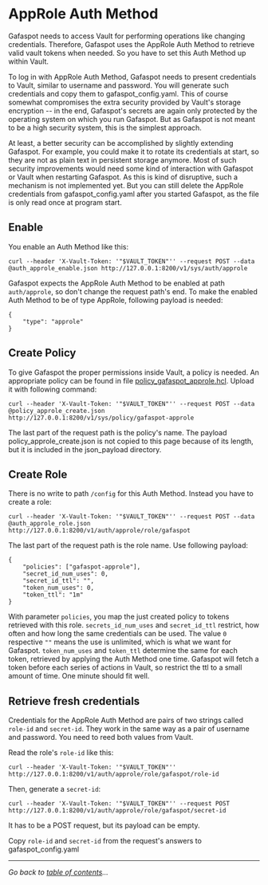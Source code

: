 # AppRole Auth Method

Gafaspot needs to access Vault for performing operations like changing credentials. Therefore, Gafaspot uses the AppRole Auth Method to retrieve valid vault tokens when needed. So you have to set this Auth Method up within Vault.

To log in with AppRole Auth Method, Gafaspot needs to present credentials to Vault, similar to username and password. You will generate such credentials and copy them to gafaspot_config.yaml. This of course somewhat compromises the extra security provided by Vault's storage encryption -- in the end, Gafaspot's secrets are again only protected by the operating system on which you run Gafaspot. But as Gafaspot is not meant to be a high security system, this is the simplest approach.

At least, a better security can be accomplished by slightly extending Gafaspot. For example, you could make it to rotate its credentials at start, so they are not as plain text in persistent storage anymore. Most of such security improvements would need some kind of interaction with Gafaspot or Vault when restarting Gafaspot. As this is kind of disruptive, such a mechanism is not implemented yet. But you can still delete the AppRole credentials from gafaspot_config.yaml after you started Gafaspot, as the file is only read once at program start.

## Enable
You enable an Auth Method like this:

    curl --header 'X-Vault-Token: '"$VAULT_TOKEN"'' --request POST --data @auth_approle_enable.json http://127.0.0.1:8200/v1/sys/auth/approle

Gafaspot expects the AppRole Auth Method to be enabled at path `auth/approle`, so don't change the request path's end. To make the enabled Auth Method to be of type AppRole, following payload is needed:

    {
        "type": "approle"
    }

## Create Policy
To give Gafaspot the proper permissions inside Vault, a policy is needed. An appropriate policy can be found in file [policy_gafaspot_approle.hcl](policy_gafaspot_approle.hcl). Upload it with following command:

    curl --header 'X-Vault-Token: '"$VAULT_TOKEN"'' --request POST --data @policy_approle_create.json http://127.0.0.1:8200/v1/sys/policy/gafaspot-approle

The last part of the request path is the policy's name. The payload policy_approle_create.json is not copied to this page because of its length, but it is included in the json_payload directory.

## Create Role
There is no write to path `/config` for this Auth Method. Instead you have to create a role:

    curl --header 'X-Vault-Token: '"$VAULT_TOKEN"'' --request POST --data @auth_approle_role.json http://127.0.0.1:8200/v1/auth/approle/role/gafaspot

The last part of the request path is the role name. Use following payload:

    {
        "policies": ["gafaspot-approle"],
        "secret_id_num_uses": 0,
        "secret_id_ttl": "",
        "token_num_uses": 0,
        "token_ttl": "1m"
    }

With parameter `policies`, you map the just created policy to tokens retrieved with this role. `secrets_id_num_uses` and `secret_id_ttl` restrict, how often and how long the same credentials can be used. The value `0` respective `""` means the use is unlimited, which is what we want for Gafaspot. `token_num_uses` and `token_ttl` determine the same for each token, retrieved by applying the Auth Method one time. Gafaspot will fetch a token before each series of actions in Vault, so restrict the ttl to a small amount of time. One minute should fit well.

## Retrieve fresh credentials
Credentials for the AppRole Auth Method are pairs of two strings called `role-id` and `secret-id`. They work in the same way as a pair of username and password. You need to reed both values from Vault.

Read the role's `role-id` like this:

    curl --header 'X-Vault-Token: '"$VAULT_TOKEN"'' http://127.0.0.1:8200/v1/auth/approle/role/gafaspot/role-id

Then, generate a `secret-id`:

    curl --header 'X-Vault-Token: '"$VAULT_TOKEN"'' --request POST http://127.0.0.1:8200/v1/auth/approle/role/gafaspot/secret-id

It has to be a POST request, but its payload can be empty.

Copy `role-id` and `secret-id` from the request's answers to gafaspot_config.yaml

---
*Go back to [table of contents](README.md)...*